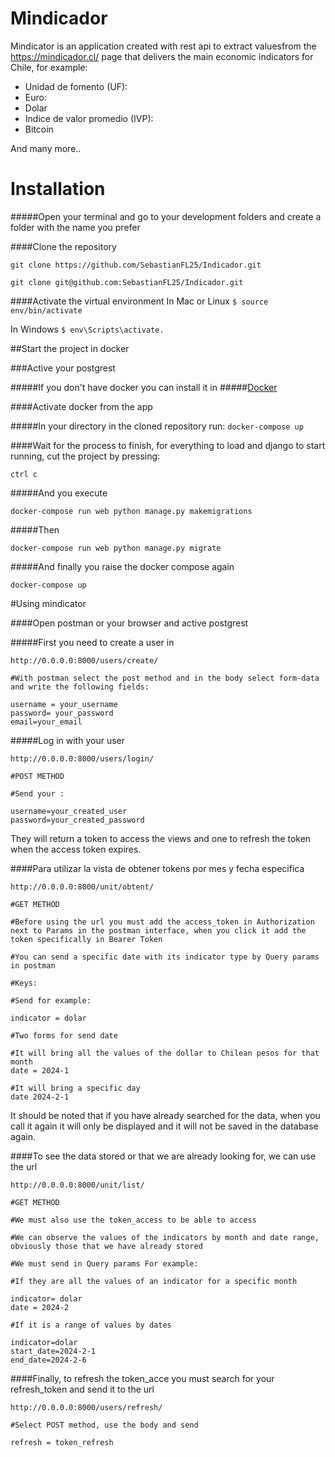 # Mindicador

Mindicator is an application created with rest api to extract values ​​from the https://mindicador.cl/ page that delivers the main economic indicators for Chile, for example:

- Unidad de fomento (UF):
- Euro:
- Dolar
- Indice de valor promedio (IVP):
- Bitcoin


And many more..

# Installation

#####Open your terminal and go to your development folders and create a folder with the name you prefer

####Clone the repository

`git clone https://github.com/SebastianFL25/Indicador.git`

`git clone git@github.com:SebastianFL25/Indicador.git`

####Activate the virtual environment
In Mac or Linux
`$ source env/bin/activate`

In Windows
`$ env\Scripts\activate.`

##Start the project in docker

###Active your postgrest

#####If you don't have docker you can install it in
#####[Docker](https://www.docker.com/ "Docker")

####Activate docker from the app

#####In your directory in the cloned repository run:
`docker-compose up`

####Wait for the process to finish, for everything to load and django to start running, cut the project by pressing: 

`ctrl c`

#####And you execute

    docker-compose run web python manage.py makemigrations
#####Then

    docker-compose run web python manage.py migrate

#####And finally you raise the docker compose again

`docker-compose up`

#Using mindicator

####Open postman or your browser and active postgrest

#####First you need to create a user in
	
    http://0.0.0.0:8000/users/create/
    
    #With postman select the post method and in the body select form-data and write the following fields: 
    
    username = your_username
    password= your_password
    email=your_email
	

#####Log in with your user

    http://0.0.0.0:8000/users/login/
    
    #POST METHOD
	
    #Send your :
    
    username=your_created_user
    password=your_created_password
	
They will return a token to access the views and one to refresh the token when the access token expires.

####Para utilizar la vista de obtener tokens por mes y fecha especifica 

    http://0.0.0.0:8000/unit/obtent/
    
	#GET METHOD
	
	#Before using the url you must add the access_token in Authorization next to Params in the postman interface, when you click it add the token specifically in Bearer Token
	
    #You can send a specific date with its indicator type by Query params in postman
     
    #Keys:
    
    #Send for example:
    
    indicator = dolar
    
    #Two forms for send date
    
    #It will bring all the values of the dollar to Chilean pesos for that month
    date = 2024-1
    
    #It will bring a specific day
    date 2024-2-1
    
It should be noted that if you have already searched for the data, when you call it again it will only be displayed and it will not be saved in the database again.

####To see the data stored or that we are already looking for, we can use the url

    http://0.0.0.0:8000/unit/list/
    
	#GET METHOD
	
    #We must also use the token_access to be able to access
    
    #We can observe the values ​​of the indicators by month and date range, obviously those that we have already stored
    
    #We must send in Query params For example:
    
    #If they are all the values ​​of an indicator for a specific month
    
    indicator= dolar
    date = 2024-2
    
    #If it is a range of values ​​by dates
    
    indicator=dolar
    start_date=2024-2-1
    end_date=2024-2-6
    
####Finally, to refresh the token_acce you must search for your refresh_token and send it to the url

    http://0.0.0.0:8000/users/refresh/
    
    #Select POST method, use the body and send
    
    refresh = token_refresh